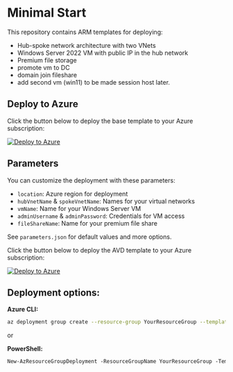 # Minimal Start

This repository contains ARM templates for deploying:
- Hub-spoke network architecture with two VNets
- Windows Server 2022 VM with public IP in the hub network
- Premium file storage
- promote vm to DC
- domain join fileshare
- add second vm (win11) to be made session host later. 

## Deploy to Azure

Click the button below to deploy the base template to your Azure subscription:

[![Deploy to Azure](https://aka.ms/deploytoazurebutton)](https://portal.azure.com/#create/Microsoft.Template/uri/https%3A%2F%2Fraw.githubusercontent.com%2Fingrammicrocloudde%2Fminimal-start%2Frefs%2Fheads%2Fmain%2Fdeploy.json%0A)

## Parameters

You can customize the deployment with these parameters:
- `location`: Azure region for deployment
- `hubVnetName` & `spokeVnetName`: Names for your virtual networks
- `vmName`: Name for your Windows Server VM
- `adminUsername` & `adminPassword`: Credentials for VM access
- `fileShareName`: Name for your premium file share

See `parameters.json` for default values and more options.

Click the button below to deploy the AVD template to your Azure subscription: 

[![Deploy to Azure](https://aka.ms/deploytoazurebutton)](https://portal.azure.com/#create/Microsoft.Template/uri/https%3A%2F%2Fraw.githubusercontent.com%2Fingrammicrocloudde%2Fminimal-start%2Frefs%2Fheads%2Fmain%2F06deployavd.json)

## Deployment options: 

**Azure CLI:**
```sh
az deployment group create --resource-group YourResourceGroup --template-file deploy.json --parameters parameters.json
```
or

**PowerShell:**
```ps
New-AzResourceGroupDeployment -ResourceGroupName YourResourceGroup -TemplateFile deploy.json -TemplateParameterFile parameters.json
```
